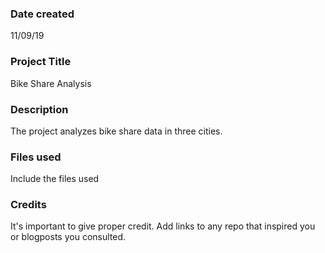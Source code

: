 ### Date created
11/09/19

### Project Title
Bike Share Analysis

### Description
The project analyzes bike share data in three cities.

### Files used
Include the files used

### Credits
It's important to give proper credit. Add links to any repo that inspired you or blogposts you consulted.
